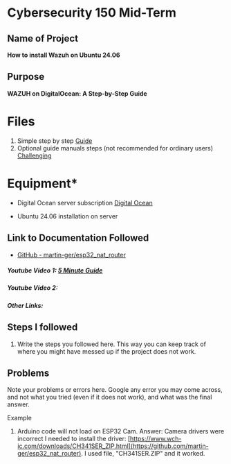 # Cybersecurity 150 Mid-Term

## Name of Project
**How to install Wazuh on Ubuntu 24.06**

## Purpose
**WAZUH on DigitalOcean: A Step-by-Step Guide** 

# Files
1. Simple step by step [Guide](https://medium.com/@akobeajiboluemmanuel/step-by-step-setup-of-wazuh-siem-on-ubuntu-22-04-3-lts-4663104fe69b)
2. Optional guide manuals steps (not recommended for ordinary users) [Challenging](https://computingforgeeks.com/how-to-install-wazuh-server-on-ubuntu/) 



# Equipment* 
* Digital Ocean server subscription [Digital Ocean](https://www.digitalocean.com/)

* Ubuntu 24.06 installation on server

## Link to Documentation Followed
- [GitHub - martin-ger/esp32_nat_router](https://github.com/martin-ger/esp32_nat_router)

##### Youtube Video 1: [5 Minute Guide](https://www.google.com/search?q=How+to+Install+wazuh+on+digital+ocean+server&rlz=1C1ONGR_enUS1123US1123&oq=how+to+install+&gs_lcrp=EgZjaHJvbWUqCAgAEEUYJxg7MggIABBFGCcYOzIGCAEQRRg7MgYIAhBFGEAyBggDEEUYOTIGCAQQRRg8MgYIBRBFGDwyBggGEEUYPDIGCAcQRRhB0gEINDM5OWowajSoAgCwAgE&sourceid=chrome&ie=UTF-8#fpstate=ive&vld=cid:1e62d868,vid:pCKApbHhQiY,st:0)

##### Youtube Video 2: 

##### Other Links: 


## Steps I followed
1. Write the steps you followed here.  This way you can keep track of where you might have messed up if the project does not work. 

## Problems
Note your problems or errors here.  Google any error you may come across, and not what you tried (even if it does not work), and what was the final answer.

Example
1. Arduino code will not load on ESP32 Cam.
   Answer: Camera drivers were incorrect I needed to install the driver: [https://www.wch-ic.com/downloads/CH341SER_ZIP.html](https://github.com/martin-ger/esp32_nat_router).  I used file, "CH341SER.ZIP" and it worked.
